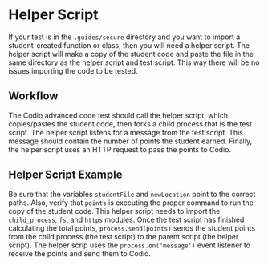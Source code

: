 # Helper Script

If your test is in the `.guides/secure` directory and you want to import a student-created function or class, then you will need a helper script. The helper script will make a copy of the student code and paste the file in the same directory as the helper script and test script. This way there will be no issues importing the code to be tested.

## Workflow

The Codio advanced code test should call the helper script, which copies/pastes the student code, then forks a child process that is the test script. The helper script listens for a message from the test script. This message should contain the number of points the student earned. Finally, the helper script uses an HTTP request to pass the points to Codio.

## Helper Script Example

Be sure that the variables `studentFile` and `newLocation` point to the correct paths. Also, verify that `points` is executing the proper command to run the copy of the student code. This helper script needs to import the `child_process`, `fs`, and `https` modules. Once the test script has finished calculating the total points, `process.send(points)` sends the student points from the child process (the test script) to the parent script (the helper script). The helper scrip uses the `process.on('message')` event listener to receive the points and send them to Codio.
